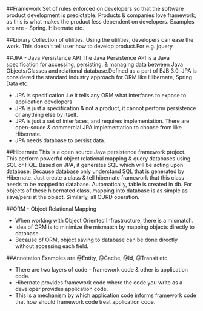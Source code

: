 ##Framework
Set of rules enforced on developers so that the software product development is predictable. Products & companies love framework, as this is what makes the product less dependent on developers. Examples are are - Spring. Hibernate etc.

##Library
Collection of utilities. Using the utilities, developers can ease the work. This doesn't tell user how to develop product.For e.g. jquery 

##JPA - Java Persistence API
The Java Persistence API is a Java specification for accessing, persisting, & managing data between Java Objects/Classes and relational database.Defined as a part of EJB 3.0. JPA is considered the standard industry approach for ORM like Hibernate, Spring Data etc.

* JPA is specification .i.e it tells any ORM what interfaces to expose to application developers
* JPA is just a specification & not a product, it cannot perform persistence or anything else by itself.
* JPA is just a set of interfaces, and requires implementation. There are open-souce & commercial JPA implementation to choose from like Hibernate.
* JPA needs database to persist data.

##Hibernate
This is a open source Java persistence framework project.  This perform powerful object relational mapping & query databases using SQL or HQL. Based on JPA, it generates SQL which will be acting upon database. Because database only understand SQL that is generated by Hibernate. Just create a class & tell hibernate framework that this class needs to be mapped to database. Automatically, table is created in db. For objects of these hibernated class, mapping into database is as simple as save/persist the object. Similarly, all CURD operation.  

##ORM - Object Relational Mapping
* When working with Object Oriented Infrastructure, there is a mismatch.
* Idea of ORM is to minimize the mismatch by mapping objects directly to database.
* Because of ORM, object saving to database can be done directly without accessing each field.

##Annotation
Examples are @Entity, @Cache, @Id, @Transit etc.
* There are two layers of code - framework code & other is application code.
* Hibernate provides framework code where the code you write as a developer provides application code.
* This is a mechanism by which application code informs framework code that how should framework code treat application code.